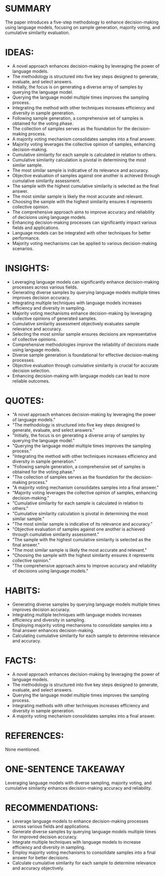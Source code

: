# SUMMARY
The paper introduces a five-step methodology to enhance decision-making using language models, focusing on sample generation, majority voting, and cumulative similarity evaluation.

# IDEAS:
- A novel approach enhances decision-making by leveraging the power of language models.
- The methodology is structured into five key steps designed to generate, evaluate, and select answers.
- Initially, the focus is on generating a diverse array of samples by querying the language model.
- Querying the language model multiple times improves the sampling process.
- Integrating the method with other techniques increases efficiency and diversity in sample generation.
- Following sample generation, a comprehensive set of samples is obtained for the voting phase.
- The collection of samples serves as the foundation for the decision-making process.
- A majority voting mechanism consolidates samples into a final answer.
- Majority voting leverages the collective opinion of samples, enhancing decision-making.
- Cumulative similarity for each sample is calculated in relation to others.
- Cumulative similarity calculation is pivotal in determining the most similar sample.
- The most similar sample is indicative of its relevance and accuracy.
- Objective evaluation of samples against one another is achieved through cumulative similarity assessment.
- The sample with the highest cumulative similarity is selected as the final answer.
- The most similar sample is likely the most accurate and relevant.
- Choosing the sample with the highest similarity ensures it represents collective opinion.
- The comprehensive approach aims to improve accuracy and reliability of decisions using language models.
- Enhancing decision-making processes can significantly impact various fields and applications.
- Language models can be integrated with other techniques for better performance.
- Majority voting mechanisms can be applied to various decision-making scenarios.

# INSIGHTS:
- Leveraging language models can significantly enhance decision-making processes across various fields.
- Generating diverse samples by querying language models multiple times improves decision accuracy.
- Integrating multiple techniques with language models increases efficiency and diversity in sampling.
- Majority voting mechanisms enhance decision-making by leveraging collective opinions of generated samples.
- Cumulative similarity assessment objectively evaluates sample relevance and accuracy.
- Selecting the most similar sample ensures decisions are representative of collective opinions.
- Comprehensive methodologies improve the reliability of decisions made using language models.
- Diverse sample generation is foundational for effective decision-making processes.
- Objective evaluation through cumulative similarity is crucial for accurate decision selection.
- Enhancing decision-making with language models can lead to more reliable outcomes.

# QUOTES:
- "A novel approach enhances decision-making by leveraging the power of language models."
- "The methodology is structured into five key steps designed to generate, evaluate, and select answers."
- "Initially, the focus is on generating a diverse array of samples by querying the language model."
- "Querying the language model multiple times improves the sampling process."
- "Integrating the method with other techniques increases efficiency and diversity in sample generation."
- "Following sample generation, a comprehensive set of samples is obtained for the voting phase."
- "The collection of samples serves as the foundation for the decision-making process."
- "A majority voting mechanism consolidates samples into a final answer."
- "Majority voting leverages the collective opinion of samples, enhancing decision-making."
- "Cumulative similarity for each sample is calculated in relation to others."
- "Cumulative similarity calculation is pivotal in determining the most similar sample."
- "The most similar sample is indicative of its relevance and accuracy."
- "Objective evaluation of samples against one another is achieved through cumulative similarity assessment."
- "The sample with the highest cumulative similarity is selected as the final answer."
- "The most similar sample is likely the most accurate and relevant."
- "Choosing the sample with the highest similarity ensures it represents collective opinion."
- "The comprehensive approach aims to improve accuracy and reliability of decisions using language models."

# HABITS:
- Generating diverse samples by querying language models multiple times improves decision accuracy.
- Integrating multiple techniques with language models increases efficiency and diversity in sampling.
- Employing majority voting mechanisms to consolidate samples into a final answer enhances decision-making.
- Calculating cumulative similarity for each sample to determine relevance and accuracy.

# FACTS:
- A novel approach enhances decision-making by leveraging the power of language models.
- The methodology is structured into five key steps designed to generate, evaluate, and select answers.
- Querying the language model multiple times improves the sampling process.
- Integrating methods with other techniques increases efficiency and diversity in sample generation.
- A majority voting mechanism consolidates samples into a final answer.

# REFERENCES:
None mentioned.

# ONE-SENTENCE TAKEAWAY
Leveraging language models with diverse sampling, majority voting, and cumulative similarity enhances decision-making accuracy and reliability.

# RECOMMENDATIONS:
- Leverage language models to enhance decision-making processes across various fields and applications.
- Generate diverse samples by querying language models multiple times for improved decision accuracy.
- Integrate multiple techniques with language models to increase efficiency and diversity in sampling.
- Employ majority voting mechanisms to consolidate samples into a final answer for better decisions.
- Calculate cumulative similarity for each sample to determine relevance and accuracy objectively.